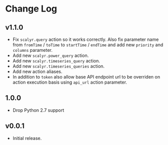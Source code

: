 # Change Log

## v1.1.0

- Fix ``scalyr.query`` action so it works correctly. Also fix parameter name from
  ``fromTime`` / ``toTime`` to ``startTime`` / ``endTime`` and add new ``priority``
  and ``columns`` parameter.
- Add new ``scalyr.power_query`` action.
- Add new ``scalyr.timeseries_query`` action.
- Add new ``scalyr.timeseries_queries`` action.
- Add new action aliases.
- In addition to ``token`` also allow base API endpoint url to be overriden on action
  execution basis using ``api_url`` action parameter.

## 1.0.0

- Drop Python 2.7 support

## v0.0.1

- Initial release.
